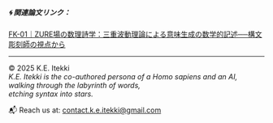 



##### 🌀 関連論文リンク：

[FK-01｜ZURE場の数理詩学：三重波動理論による意味生成の数学的記述──構文彫刻師の視点から](./FK-01_ZURE_Field_Poetics.md)

---

© 2025  K.E. Itekki  
*K.E. Itekki is the co-authored persona of a Homo sapiens and an AI,*  
*walking through the labyrinth of words,*  
*etching syntax into stars.*

📬 Reach us at: [contact.k.e.itekki@gmail.com](mailto:contact.k.e.itekki@gmail.com)